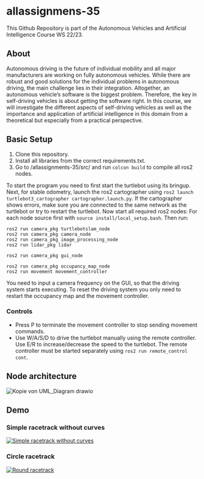 # allassignmens-35
This Github Repository is part of the Autonomous Vehicles and Artificial Intelligence Course WS 22/23. <br />

## About
Autonomous driving is the future of individual mobility and all major manufacturers are working on fully autonomous vehicles. While there are robust and good solutions for the individual problems in autonomous driving, the main challenge lies in their integration. Altogether, an autonomous vehicle’s software is the biggest problem. Therefore, the key in self-driving vehicles is about getting the software right. In this course, we will investigate the different aspects of self-driving vehicles as well as the importance and application of artificial intelligence in this domain from a theoretical but especially from a practical perspective. 

## Basic Setup
1. Clone this repository.
2. Install all libraries from the correct requirements.txt.
3. Go to /allassignments-35/src/ and run ```colcon build``` to compile all ros2 nodes.

To start the program you need to first start the turtlebot using its bringup. Next, for stable odometry, launch the ros2 cartographer using ```ros2 launch turtlebot3_cartographer cartographer.launch.py```. If the cartographer shows errors, make sure you are connected to the same network as the turtlebot or try to restart the turtlebot. 
Now start all required ros2 nodes:
For each node source first with ```source install/local_setup.bash```. Then run:
```
ros2 run camera_pkg turtlebotslam_node
ros2 run camera_pkg camera_node
ros2 run camera_pkg image_processing_node
ros2 run lidar_pkg lidar

ros2 run camera_pkg gui_node

ros2 run camera_pkg occupancy_map_node
ros2 run movement movement_controller
```
You need to input a camera frequency on the GUI, so that the driving system starts executing.
To reset the driving system you only need to restart the occupancy map and the movement controller.

### Controls
- Press P to terminate the movement controller to stop sending movement commands.
- Use W/A/S/D to drive the turtlebot manually using the remote controller. Use E/R to increase/decrease the speed to the turtlebot. The remote controller must be started separately using ```ros2 run remote_control cont```.

## Node architecture
![Kopie von UML_Diagram drawio](https://user-images.githubusercontent.com/65449566/222164328-5308e7b1-5067-46c1-a3b1-f130556a12a8.png)

## Demo
### Simple racetrack without curves 

  [![Simple racetrack without curves](https://img.youtube.com/vi/JIVdeuSpd4E/0.jpg)](https://youtu.be/JIVdeuSpd4E "Simple racetrack without curves")

### Circle racetrack

  [![Round racetrack](https://img.youtube.com/vi/aXM5ywss980/0.jpg)](https://youtu.be/aXM5ywss980 "Round racetrack")

